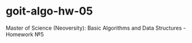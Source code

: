 # goit-algo-hw-05
Master of Science (Neoversity): Basic Algorithms and Data Structures - Homework №5
